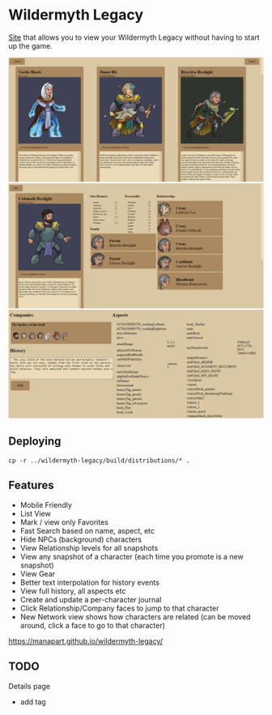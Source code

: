 # Wildermyth Legacy

[Site](https://manapart.github.io/wildermyth-legacy/) that allows you to view your Wildermyth Legacy without having to start up the game.

![](example/characters.png)
![](example/detail1.png)
![](example/detail2.png)

## Deploying
```
cp -r ../wildermyth-legacy/build/distributions/* .
```

## Features

- Mobile Friendly
- List View
- Mark / view only Favorites
- Fast Search based on name, aspect, etc
- Hide NPCs (background) characters
- View Relationship levels for all snapshots
- View any snapshot of a character (each time you promote is a new snapshot)
- View Gear
- Better text interpolation for history events
- View full history, all aspects etc
- Create and update a per-character journal
- Click Relationship/Company faces to jump to that character
- New Network view shows how characters are related (can be moved around, click a face to go to that character)

https://manapart.github.io/wildermyth-legacy/

## TODO

Details page
- add tag